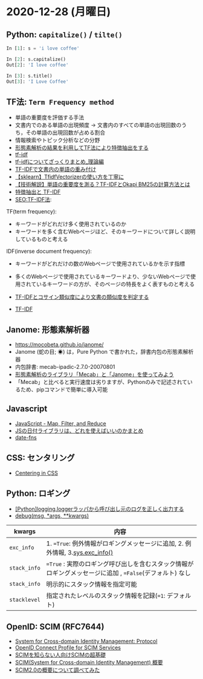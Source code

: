 # 2020-12-28 (月曜日)

## Python: `capitalize()` / `tilte()`

~~~py
In [1]: s = 'i love coffee'

In [2]: s.capitalize()     
Out[2]: 'I love coffee'

In [3]: s.title()          
Out[3]: 'I Love Coffee'
~~~

## TF法: `Term Frequency method`

- 単語の重要度を評価する手法
- 文書内でのある単語の出現頻度 -> 文書内のすべての単語の出現回数のうち，その単語の出現回数が占める割合
- 情報検索やトピック分析などの分野
- [形態素解析の結果を利用してTF法により特徴抽出をする](https://qiita.com/eiskry/items/4ff47ee7fbc12a22bc19)
- [tf-idf](https://ja.wikipedia.org/wiki/Tf-idf)
- [tf-idfについてざっくりまとめ_理論編](https://dev.classmethod.jp/articles/yoshim_2017ad_tfidf_1-2/)
- [TF-IDFで文書内の単語の重み付け](https://takuti.me/ja/note/tf-idf/)
- [【sklearn】TfidfVectorizerの使い方を丁寧に](https://gotutiyan.hatenablog.com/entry/2020/09/10/181919)
- [【技術解説】単語の重要度を測る？TF-IDFとOkapi BM25の計算方法とは](https://mieruca-ai.com/ai/tf-idf_okapi-bm25/)
- [特徴抽出と TF-IDF](https://qiita.com/ynakayama/items/300460aa718363abc85c)
- [SEO:TF-IDF法](https://www.searchengineoptimization.jp/tf-idf): 

TF(term frequency):

- キーワードがどれだけ多く使用されているのか
- キーワードを多く含むWebページほど、そのキーワードについて詳しく説明しているものと考える

IDF(inverse document frequency):

- キーワードがどれだけの数のWebページで使用されているかを示す指標
- 多くのWebページで使用されているキーワードより、少ないWebページで使用されているキーワードの方が、そのページの特長をよく表すものと考える

- [TF-IDFとコサイン類似度により文書の類似度を判定する](https://tat-pytone.hatenablog.com/entry/2019/06/22/143042)
- [TF-IDF](https://qiita.com/AwaJ/items/5937665d5a4152cc24cf)



## Janome: 形態素解析器

- https://mocobeta.github.io/janome/
- Janome (蛇の目; ◉) は，Pure Python で書かれた，辞書内包の形態素解析器
- 内包辞書: mecab-ipadic-2.7.0-20070801
- [形態素解析のライブラリ「Mecab」と「Janome」を使ってみよう](https://ushinji.hatenablog.com/entry/2017/11/23/161031)
- 「Mecab」と比べると実行速度は劣りますが、Pythonのみで記述されているため、pipコマンドで簡単に導入可能


## Javascript

- [JavaScript - Map, Filter, and Reduce](https://dev.to/brandonmweaver/javascript-map-filter-and-reduce-22jb)
- [JSの日付ライブラリは、どれを使えばいいのかまとめ](https://zenn.dev/imaginelab/articles/68de83f4948fe2)
- [date-fns](https://date-fns.org/)

## CSS: センタリング

- [Centering in CSS](https://web.dev/centering-in-css/)

## Python: ロギング

- [[Python]logging.loggerラッパから呼び出し元のログを正しく出力する](https://qiita.com/taumu/items/611b1e8493a4cd383994)
- [debug(msg, *args, **kwargs)](https://docs.python.org/ja/3/library/logging.html#logging.Logger.debug)

| **kwargs**   | **内容**                                                                                                                                    |
| ------------ | ------------------------------------------------------------------------------------------------------------------------------------------- |
| `exc_info`   | 1. `=True`: 例外情報がロギングメッセージに追加, 2. 例外情報, 3.[sys.exc_info()](https://docs.python.org/ja/3/library/sys.html#sys.exc_info) |
| `stack_info` | `=True` : 実際のロギング呼び出しを含むスタック情報がロギングメッセージに追加 , `=False`(デフォルト) なし                                    |
| `stack_info` | 明示的にスタック情報を指定可能                                                                                                              |
| `stacklevel` | 指定されたレベルのスタック情報を記録(`=1`: デフォルト)                                                                                      |


## OpenID: SCIM (RFC7644) 

- [System for Cross-domain Identity Management: Protocol](https://tools.ietf.org/html/rfc7644)
- [OpenID Connect Profile for SCIM Services](https://openid.net/specs/openid-connect-scim-profile-1_0.html)
- [SCIMを知らない人向けSCIMの超基礎](https://qiita.com/naka_kyon/items/58e3c55282e997aaef47)
- [SCIM(System for Cross-domain Identity Management) 概要](https://qiita.com/KWS68810828/items/332b79d5be8736f5c100)
- [SCIM2.0の概要について調べてみた](https://qiita.com/doyaaaaaken/items/41f18e3852bfe4d351d7)



